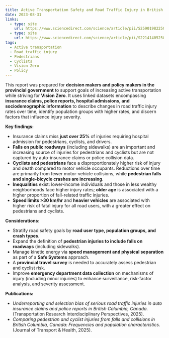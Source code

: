 ```yaml
---
title: Active Transportation Safety and Road Traffic Injury in British Columbia
date: 2023-08-31
links:
  - type: site
    url: https://www.sciencedirect.com/science/article/pii/S2590198225000545?via%3Dihub
  - type: site
    url: https://www.sciencedirect.com/science/article/pii/S2214140525000647
tags:
  - Active transportation
  - Road traffic injury
  - Pedestrians
  - Cyclists
  - Vision Zero
  - Policy
---
```


This report was prepared for **decision makers and policy makers in the provincial government** to support goals of increasing active transportation while striving for **Vision Zero**. It uses linked datasets encompassing **insurance claims, police reports, hospital admissions, and sociodemographic information** to describe changes in road traffic injury rates over time, identify population groups with higher rates, and discern factors that influence injury severity.

**Key findings:**
- Insurance claims miss **just over 25%** of injuries requiring hospital admission for pedestrians, cyclists, and drivers.
- **Falls on public roadways** (including sidewalks) are an important and increasing source of injuries for pedestrians and cyclists but are not captured by auto-insurance claims or police collision data.
- **Cyclists and pedestrians** face a disproportionately higher risk of injury and death compared to motor vehicle occupants. Reductions over time are primarily from fewer motor-vehicle collisions, while **pedestrian falls and single-bicycle crashes are increasing**.
- **Inequalities** exist: lower-income individuals and those in less wealthy neighborhoods face higher injury rates; **older age** is associated with a higher proportion of fall-related traffic injuries.
- **Speed limits >30 km/hr** and **heavier vehicles** are associated with higher risk of fatal injury for all road users, with a greater effect on pedestrians and cyclists.

**Considerations:**
- Stratify road safety goals by **road user type, population groups, and crash types**.
- Expand the definition of **pedestrian injuries to include falls on roadways** (including sidewalks).
- Manage kinetic energy via **speed management and physical separation** as part of a **Safe Systems** approach.
- A **provincial travel survey** is needed to accurately assess pedestrian and cyclist risk.
- Improve **emergency department data collection** on mechanisms of injury (including minor injuries) to enhance surveillance, risk-factor analysis, and severity assessment.

**Publications:**
- *Underreporting and selection bias of serious road traffic injuries in auto insurance claims and police reports in British Columbia, Canada.* (Transportation Research Interdisciplinary Perspectives, 2025).  
- *Comparing pedestrian and cyclist injuries from falls and collisions in British Columbia, Canada: Frequencies and population characteristics.* (Journal of Transport & Health, 2025).
